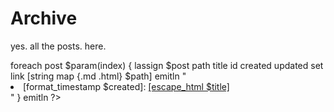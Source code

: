 # Archive

yes. all the posts. here.

<?
    proc format_timestamp ts {
        return [string map {- /} [regsub T.* $ts {}]]
    }

	# NOTE: Should mostly match pages/index.md
    emitln <ul>
	foreach post $param(index) {
		lassign $post path title id created updated
		set link [string map {.md .html} $path]
		emitln "<li>[format_timestamp $created]: <a href=\"[escape_html $link]\">[escape_html $title]</a></li>"
	}
    emitln </ul>
?>
